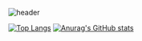 ![header](https://capsule-render.vercel.app/api?type=waving&color=gradient&height=256&section=header&text=hello!&fontSize=75&animation=fadeIn&fontAlignY=38)

[![Top Langs](https://github-readme-stats.vercel.app/api/top-langs/?username=kazaxx)](https://github.com/anuraghazra/github-readme-stats)
[![Anurag's GitHub stats](https://github-readme-stats.vercel.app/api?username=kazaxx)](https://github.com/anuraghazra/github-readme-stats)